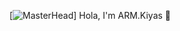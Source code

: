 [![MasterHead](https://theninehertz.com/wp-content/uploads/2020/06/full-stack-development.gif)]
Hola, I'm ARM.Kiyas 👋

